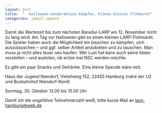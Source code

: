 ```yaml
---
layout: post
title:  "  Halloween-Sonderaktion Kämpfen, Klönen kleiner Flohmarkt"
categories: jekyll update
---
```


Damit die Wartezeit bis zum nächsten Baradur-LARP am 12. November nicht zu lang wird: Am Tag vor Halloween gibt es einen kleinen LARP-Flohmarkt. Die Spieler haben auch die Möglichkeit ein bisschen zu kämpfen, sich auszutauschen – und ggf. selber Artikel anzubieten und zu tauschen. Man muss ja nicht alles teuer neu kaufen. Wer Lust hat kann auch seine Ideen vorstellen – und ausloten, ob er/sie mal NSC werden möchte.

Es gibt ein paar Snacks und Getränke. Eine kleine Spende wäre nett.

Haus der Jugend Niendorf, Vielohweg 152, 22455 Hamburg (nahe der U2 und Busbahnhof Niendorf-Nord)

Sonntag, 30. Oktober 13.00 bis 15.00 Uhr

Damit ich die ungefähre Teilnehmerzahl weiß, bitte kurze Mail an <larp-hamburg@web.de>

